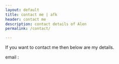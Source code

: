 ```yaml
---
layout: default
title: contact me | afk
header: contact me
description: contact details of Alen
permalink: /contact/

---
```


If you want to contact me then below are my details.

email :
